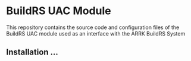 # BuildRS UAC Module

This repository contains the source code and configuration files of the BuildRS UAC module used
as an interface with the ARRK BuildRS System

## Installation ...
